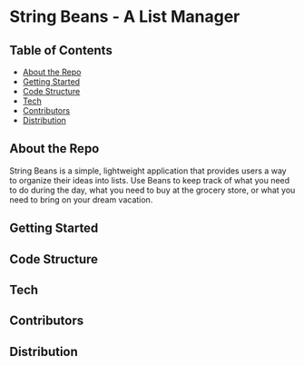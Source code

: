 # String Beans - A List Manager

## Table of Contents
- [About the Repo](#about-the-repo)
- [Getting Started](#getting-started)
- [Code Structure](#code-structure)
- [Tech](#tech)
- [Contributors](#contributors)
- [Distribution](#distribution)

## About the Repo
String Beans is a simple, lightweight application that provides users a way to organize their ideas into lists. 
Use Beans to keep track of what you need to do during the day, what you need to buy at the grocery store, or what you need to bring on your dream vacation.

## Getting Started

## Code Structure

## Tech

## Contributors

## Distribution
